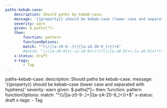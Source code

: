 ```yaml
---
paths-kebab-case:
    description: Should paths be kebab-case.
    message: '{{property}} should be kebab-case (lower case and separated with hyphens)'
    severity: warn
    given: $.paths[*]~
    then:
        function: pattern
        functionOptions:
        match: "^(\/|[a-z0-9-.]+|{[a-zA-Z0-9_]+})+$" 
        #match: ^\/([a-z0-9]+(-[a-z0-9]+)*)?(\/[a-z0-9]+(-[a-z0-9]+)*|\/{.+})*$
    x-status: draft
    x-tags:
        - Tag         
...
```

paths-kebab-case:
    description: Should paths be kebab-case.
    message: '{{property}} should be kebab-case (lower case and separated with hyphens)'
    severity: warn
    given: $.paths[*]~
    then:
        function: pattern
        functionOptions:
        match: "^(\/|[a-z0-9-.]+|{[a-zA-Z0-9_]+})+$" 
    x-status: draft
    x-tags:
        - Tag              